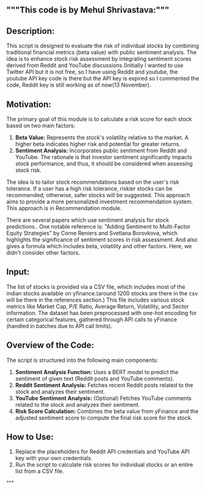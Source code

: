 """This code is by Mehul Shrivastava:"""
--------------------------------------


Description:
------------
This script is designed to evaluate the risk of individual stocks by combining traditional financial metrics (beta value) with public sentiment analysis. 
The idea is to enhance stock risk assessment by integrating sentiment scores derived from Reddit and YouTube discussions.(Initially I wanted to use Twitter API but it is not free, so I have using Reddit 
and youtube, the youtube API key code is there but the API key is expired so I commented the code, Reddit key is still working as of now(13 November).

Motivation:
-----------
The primary goal of this module is to calculate a risk score for each stock based on two main factors:
1. **Beta Value:** Represents the stock's volatility relative to the market. A higher beta indicates higher risk and potential for greater returns.
2. **Sentiment Analysis:** Incorporates public sentiment from Reddit and YouTube. 
The rationale is that investor sentiment significantly impacts stock performance, and thus, it should be considered when assessing stock risk.


The idea is to tailor stock recommendations based on the user's risk tolerance. If a user has a high risk tolerance, riskier stocks can be recommended;
otherwise, safer stocks will be suggested. This approach aims to provide a more personalized investment recommendation system. This approach is in Recommendation module.

There are several papers which use sentiment analysis for stock predictions.. One notable reference is:
"Adding Sentiment to Multi-Factor Equity Strategies" by Corne Reniers and Svetlana Borovkova, which highlights the significance of sentiment scores in risk assessment. And also gives a formula which includes beta, volatility and other factors. Here, we didn't consider other factors.

Input:
------------
The list of stocks is provided via a CSV file, which includes most of the indian stocks available on yfinance.(around 1200 stocks are there in the csv will be there in the references section.) 
This file includes various stock metrics like Market Cap, P/E Ratio, Average Return, Volatility, and Sector information. 
The dataset has been preprocessed with one-hot encoding for certain categorical features, gathered through API calls to yFinance (handled in batches due to API call limits).

Overview of the Code:
---------------------
The script is structured into the following main components:

1. **Sentiment Analysis Function:** Uses a BERT model to predict the sentiment of given text (Reddit posts and YouTube comments).
2. **Reddit Sentiment Analysis:** Fetches recent Reddit posts related to the stock and analyzes their sentiment.
3. **YouTube Sentiment Analysis:** (Optional) Fetches YouTube comments related to the stock and analyzes their sentiment.
4. **Risk Score Calculation:** Combines the beta value from yFinance and the adjusted sentiment score to compute the final risk score for the stock.

How to Use:
-----------
1. Replace the placeholders for Reddit API credentials and YouTube API key with your own credentials.
2. Run the script to calculate risk scores for individual stocks or an entire list from a CSV file.

"""
